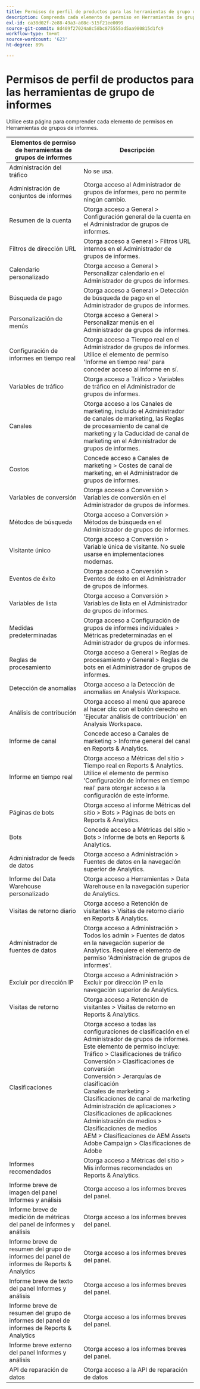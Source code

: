 ```yaml
---
title: Permisos de perfil de productos para las herramientas de grupo de informes
description: Comprenda cada elemento de permiso en Herramientas de grupos de informes.
exl-id: ca38d02f-2e88-49a3-a08c-515f21ee0099
source-git-commit: 8d409f27024a8c58bc875555ad5aa980815d1fc9
workflow-type: tm+mt
source-wordcount: '623'
ht-degree: 89%

---
```


# Permisos de perfil de productos para las herramientas de grupo de informes

Utilice esta página para comprender cada elemento de permisos en Herramientas de grupos de informes.

| Elementos de permiso de herramientas de grupos de informes | Descripción |
|------|------|
| Administración del tráfico | No se usa. |
| Administración de conjuntos de informes | Otorga acceso al Administrador de grupos de informes, pero no permite ningún cambio. |
| Resumen de la cuenta | Otorga acceso a General > Configuración general de la cuenta en el Administrador de grupos de informes. |
| Filtros de dirección URL | Otorga acceso a General > Filtros URL internos en el Administrador de grupos de informes. |
| Calendario personalizado | Otorga acceso a General > Personalizar calendario en el Administrador de grupos de informes. |
| Búsqueda de pago | Otorga acceso a General > Detección de búsqueda de pago en el Administrador de grupos de informes. |
| Personalización de menús | Otorga acceso a General > Personalizar menús en el Administrador de grupos de informes. |
| Configuración de informes en tiempo real | Otorga acceso a Tiempo real en el Administrador de grupos de informes. Utilice el elemento de permiso &#39;Informe en tiempo real&#39; para conceder acceso al informe en sí. |
| Variables de tráfico | Otorga acceso a Tráfico > Variables de tráfico en el Administrador de grupos de informes. |
| Canales | Otorga acceso a los Canales de marketing, incluido el Administrador de canales de marketing, las Reglas de procesamiento de canal de marketing y la Caducidad de canal de marketing en el Administrador de grupos de informes. |
| Costos | Concede acceso a Canales de marketing > Costes de canal de marketing, en el Administrador de grupos de informes. |
| Variables de conversión | Otorga acceso a Conversión > Variables de conversión en el Administrador de grupos de informes. |
| Métodos de búsqueda | Otorga acceso a Conversión > Métodos de búsqueda en el Administrador de grupos de informes. |
| Visitante único | Otorga acceso a Conversión > Variable única de visitante. No suele usarse en implementaciones modernas. |
| Eventos de éxito | Otorga acceso a Conversión > Eventos de éxito en el Administrador de grupos de informes. |
| Variables de lista | Otorga acceso a Conversión > Variables de lista en el Administrador de grupos de informes. |
| Medidas predeterminadas | Otorga acceso a Configuración de grupos de informes individuales > Métricas predeterminadas en el Administrador de grupos de informes. |
| Reglas de procesamiento | Otorga acceso a General > Reglas de procesamiento y General > Reglas de bots en el Administrador de grupos de informes. |
| Detección de anomalías | Otorga acceso a la Detección de anomalías en Analysis Workspace. |
| Análisis de contribución | Otorga acceso al menú que aparece al hacer clic con el botón derecho en &#39;Ejecutar análisis de contribución&#39; en Analysis Workspace. |
| Informe de canal | Concede acceso a Canales de marketing > Informe general del canal en Reports &amp; Analytics. |
| Informe en tiempo real | Otorga acceso a Métricas del sitio > Tiempo real en Reports &amp; Analytics. Utilice el elemento de permiso &#39;Configuración de informes en tiempo real&#39; para otorgar acceso a la configuración de este informe. |
| Páginas de bots | Otorga acceso al informe Métricas del sitio > Bots > Páginas de bots en Reports &amp; Analytics. |
| Bots | Concede acceso a Métricas del sitio > Bots > Informe de bots en Reports &amp; Analytics. |
| Administrador de feeds de datos | Otorga acceso a Administración > Fuentes de datos en la navegación superior de Analytics. |
| Informe del Data Warehouse personalizado | Otorga acceso a Herramientas > Data Warehouse en la navegación superior de Analytics. |
| Visitas de retorno diario | Otorga acceso a Retención de visitantes > Visitas de retorno diario en Reports &amp; Analytics. |
| Administrador de fuentes de datos | Otorga acceso a Administración > Todos los admin > Fuentes de datos en la navegación superior de Analytics. Requiere el elemento de permiso &#39;Administración de grupos de informes&#39;. |
| Excluir por dirección IP | Otorga acceso a Administración > Excluir por dirección IP en la navegación superior de Analytics. |
| Visitas de retorno | Otorga acceso a Retención de visitantes > Visitas de retorno en Reports &amp; Analytics. |
| Clasificaciones | Otorga acceso a todas las configuraciones de clasificación en el Administrador de grupos de informes. Este elemento de permiso incluye: <br>Tráfico > Clasificaciones de tráfico<br>Conversión > Clasificaciones de conversión<br>Conversión > Jerarquías de clasificación<br>Canales de marketing > Clasificaciones de canal de marketing<br>Administración de aplicaciones > Clasificaciones de aplicaciones<br>Administración de medios > Clasificaciones de medios<br>AEM > Clasificaciones de AEM Assets<br>Adobe Campaign > Clasificaciones de Adobe |
| Informes recomendados | Otorga acceso a Métricas del sitio > Mis informes recomendados en Reports &amp; Analytics. |
| Informe breve de imagen del panel Informes y análisis | Otorga acceso a los informes breves del panel. |
| Informe breve de medición de métricas del panel de informes y análisis | Otorga acceso a los informes breves del panel. |
| Informe breve de resumen del grupo de informes del panel de informes de Reports &amp; Analytics | Otorga acceso a los informes breves del panel. |
| Informe breve de texto del panel Informes y análisis | Otorga acceso a los informes breves del panel. |
| Informe breve de resumen del grupo de informes del panel de informes de Reports &amp; Analytics | Otorga acceso a los informes breves del panel. |
| Informe breve externo del panel Informes y análisis | Otorga acceso a los informes breves del panel. |
| API de reparación de datos | Otorga acceso a la API de reparación de datos |
